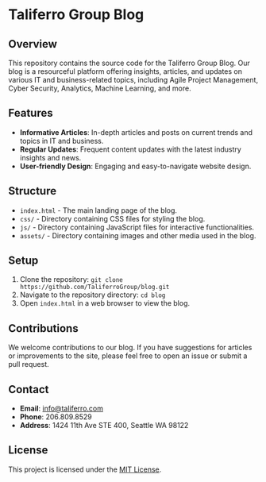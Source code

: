 # Taliferro Group Blog

## Overview
This repository contains the source code for the Taliferro Group Blog. Our blog is a resourceful platform offering insights, articles, and updates on various IT and business-related topics, including Agile Project Management, Cyber Security, Analytics, Machine Learning, and more.

## Features
- **Informative Articles**: In-depth articles and posts on current trends and topics in IT and business.
- **Regular Updates**: Frequent content updates with the latest industry insights and news.
- **User-friendly Design**: Engaging and easy-to-navigate website design.

## Structure
- `index.html` - The main landing page of the blog.
- `css/` - Directory containing CSS files for styling the blog.
- `js/` - Directory containing JavaScript files for interactive functionalities.
- `assets/` - Directory containing images and other media used in the blog.

## Setup
1. Clone the repository: `git clone https://github.com/TaliferroGroup/blog.git`
2. Navigate to the repository directory: `cd blog`
3. Open `index.html` in a web browser to view the blog.

## Contributions
We welcome contributions to our blog. If you have suggestions for articles or improvements to the site, please feel free to open an issue or submit a pull request.

## Contact
- **Email**: [info@taliferro.com](mailto:info@taliferro.com)
- **Phone**: 206.809.8529
- **Address**: 1424 11th Ave STE 400, Seattle WA 98122

## License
This project is licensed under the [MIT License](LICENSE).

